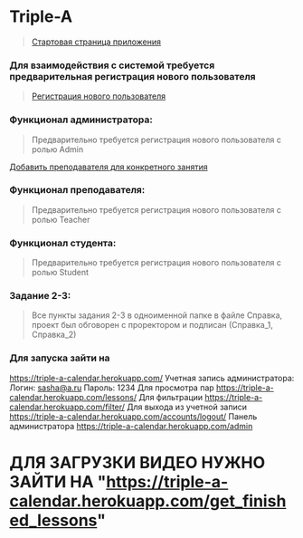 # Triple-A

> [Стартовая страница приложения](https://triple-a-calendar.herokuapp.com/)

### Для взаимодействия с системой требуется предварительная регистрация нового пользователя

> [Регистрация нового пользователя](https://triple-a-calendar.herokuapp.com/register/)

### Функционал администратора:

> Предварительно требуется регистрация нового пользователя с ролью Admin

[Добавить преподавателя для конкретного занятия ](https://triple-a-calendar.herokuapp.com/add-teacher-to-lesson/)

### Функционал преподавателя:

> Предварительно требуется регистрация нового пользователя с ролью Teacher

### Функционал студента:

> Предварительно требуется регистрация нового пользователя с ролью Student

### Задание 2-3:

> Все пункты задания 2-3 в одноименной папке в файле Справка, проект был обговорен с проректором и подписан (Справка_1, Справка_2)

### Для запуска зайти на

https://triple-a-calendar.herokuapp.com/
Учетная запись администратора: 
  Логин: sasha@a.ru 
  Пароль: 1234
Для просмотра пар https://triple-a-calendar.herokuapp.com/lessons/
Для фильтрации https://triple-a-calendar.herokuapp.com/filter/
Для выхода из учетной записи https://triple-a-calendar.herokuapp.com/accounts/logout/
Панель администратора https://triple-a-calendar.herokuapp.com/admin


# ДЛЯ ЗАГРУЗКИ ВИДЕО НУЖНО ЗАЙТИ НА "https://triple-a-calendar.herokuapp.com/get_finished_lessons"
